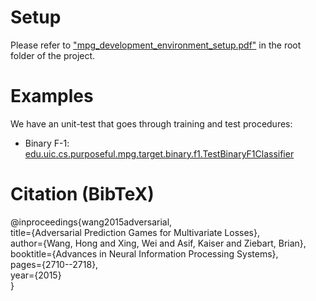 # Setup
Please refer to ["mpg_development_environment_setup.pdf"](https://github.com/hwang207/mpg_java/blob/master/mpg_development_environment_setup.pdf) in the root folder of the project.

# Examples
We have an unit-test that goes through training and test procedures:
* Binary F-1: [edu.uic.cs.purposeful.mpg.target.binary.f1.TestBinaryF1Classifier](https://github.com/hwang207/mpg_java/blob/master/mpg_java/src/test/java/edu/uic/cs/purposeful/mpg/target/binary/f1/TestBinaryF1Classifier.java)

# Citation (BibTeX)
@inproceedings{wang2015adversarial,  
  title={Adversarial Prediction Games for Multivariate Losses},  
  author={Wang, Hong and Xing, Wei and Asif, Kaiser and Ziebart, Brian},  
  booktitle={Advances in Neural Information Processing Systems},  
  pages={2710--2718},  
  year={2015}  
}
